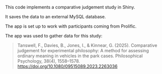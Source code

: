 This code implements a comparative judgement study in Shiny.

It saves the data to an external MySQL database.

The app is set up to work with participants coming from Prolific.

The app was used to gather data for this study:

> Tanswell, F., Davies, B., Jones, I., & Kinnear, G. (2025). Comparative judgement for experimental philosophy: A method for assessing ordinary meaning in vehicles in the park cases. Philosophical Psychology, 38(4), 1558–1578. https://doi.org/10.1080/09515089.2023.2263036
